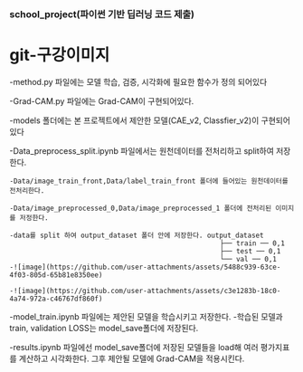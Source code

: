### school_project(파이썬 기반 딥러닝 코드 제출)

# git-구강이미지
  
  -method.py 파일에는 모델 학습, 검증, 시각화에 필요한 함수가 정의 되어있다
  
  -Grad-CAM.py 파일에는 Grad-CAM이 구현되어있다.
  
  -models 폴더에는 본 프로젝트에서 제안한 모델(CAE_v2, Classfier_v2)이 구현되어있다
  
  -Data_preprocess_split.ipynb 파일에서는 원천데이터를 전처리하고 split하여 저장한다.
  
    -Data/image_train_front,Data/label_train_front 폴더에 들어있는 원천데이터를 전처리한다.
    
    -Data/image_preprocessed_0,Data/image_preprocessed_1 폴더에 전처리된 이미지를 저정한다.
    
    -data를 split 하여 output_dataset 폴더 안에 저장한다. output_dataset
                                                        ├── train ── 0,1
                                                        ├── test ── 0,1
                                                        └── val ── 0,1
    -![image](https://github.com/user-attachments/assets/5488c939-63ce-4f03-805d-65b81e8350ee)

    -![image](https://github.com/user-attachments/assets/c3e1283b-18c0-4a74-972a-c46767df860f)

  -model_train.ipynb 파일에는 제안된 모델을 학습시키고 저장한다.
    -학습된 모델과 train, validation LOSS는 model_save폴더에 저장된다.


  -results.ipynb 파일에선 model_save폴더에 저장된 모델들을 load해 여러 평가지표를 계산하고 시각화한다. 그후 제안될 모델에 Grad-CAM을 적용시킨다.


